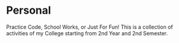 # Personal
Practice Code, School Works, or Just For Fun!
This is a collection of activities of my College starting from 2nd Year and 2nd Semester.

